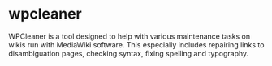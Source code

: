 # wpcleaner
WPCleaner is a tool designed to help with various maintenance tasks on wikis run with MediaWiki software.
This especially includes repairing links to disambiguation pages, checking syntax, fixing spelling and typography.
